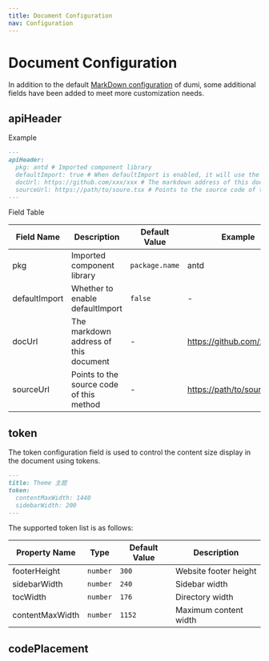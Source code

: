 ```yaml
---
title: Document Configuration
nav: Configuration
---
```


# Document Configuration

In addition to the default [MarkDown configuration](https://d.umijs.org/config/markdown) of dumi, some additional fields have been added to meet more customization needs.

## apiHeader

Example

```md
---
apiHeader:
  pkg: antd # Imported component library
  defaultImport: true # When defaultImport is enabled, it will use the import XXX from 'xxx'; syntax
  docUrl: https://github.com/xxx/xxx # The markdown address of this document
  sourceUrl: https://path/to/soure.tsx # Points to the source code of this method
---
```

Field Table

| Field Name    | Description                              | Default Value  | Example                      |
| ------------- | ---------------------------------------- | -------------- | ---------------------------- |
| pkg           | Imported component library               | `package.name` | antd                         |
| defaultImport | Whether to enable defaultImport          | `false`        | -                            |
| docUrl        | The markdown address of this document    | -              | <https://github.com/xxx/xxx> |
| sourceUrl     | Points to the source code of this method | -              | <https://path/to/soure.tsx>  |

## token

The token configuration field is used to control the content size display in the document using tokens.

```md
---
title: Theme 主题
token:
  contentMaxWidth: 1440
  sidebarWidth: 200
---
```

The supported token list is as follows:

| Property Name   | Type     | Default Value | Description           |
| --------------- | -------- | ------------- | --------------------- |
| footerHeight    | `number` | `300`         | Website footer height |
| sidebarWidth    | `number` | `240`         | Sidebar width         |
| tocWidth        | `number` | `176`         | Directory width       |
| contentMaxWidth | `number` | `1152`        | Maximum content width |

## codePlacement
